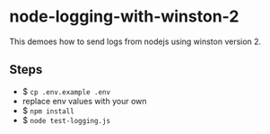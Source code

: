 # node-logging-with-winston-2

This demoes how to send logs from nodejs using winston version 2.

## Steps

- $ ``cp .env.example .env``
- replace env values with your own
- $ ``npm install``
- $ ``node test-logging.js``